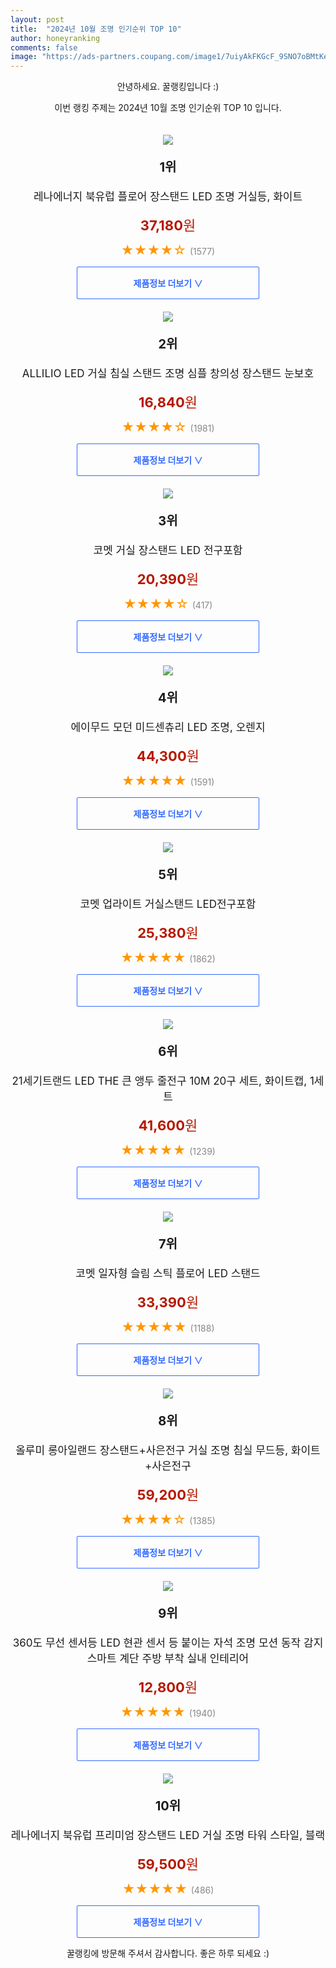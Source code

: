 ```yaml
---
layout: post
title:  "2024년 10월 조명 인기순위 TOP 10"
author: honeyranking
comments: false
image: "https://ads-partners.coupang.com/image1/7uiyAkFKGcF_9SNO7oBMtKeAFVbozSICAUvi80wEikwfu6hVNMzlxmEc4kzlp0bH3_AIXnunOx1xNGxD8ZehhzLxPgKFX4Es4aE1wzU-jVimtTcXH0EKupJf-CStxtMdI5mavTxBTdjnRY6He58IXvE9smgfNyQarVAfNOqHTg44kj0QtQrx-QhgHNx7fhm5I1AP5lFGc3h4fID08Hea5YlFnO9MYI21JqZryHA3RlJ7atXwXiZJzmL5zYCz4hauTjVkSnasanMSAj9-OhTWKoU_AKpf47w7nzA0nR48WcmtP837LEI0Zv5u_v1blA=="
---
```

<p style="text-align: center;">안녕하세요. 꿀랭킹입니다 :)</p>
<p style="text-align: center;">이번 랭킹 주제는 2024년 10월 조명 인기순위 TOP 10 입니다.</p><center><img src="https://ads-partners.coupang.com/image1/7uiyAkFKGcF_9SNO7oBMtKeAFVbozSICAUvi80wEikwfu6hVNMzlxmEc4kzlp0bH3_AIXnunOx1xNGxD8ZehhzLxPgKFX4Es4aE1wzU-jVimtTcXH0EKupJf-CStxtMdI5mavTxBTdjnRY6He58IXvE9smgfNyQarVAfNOqHTg44kj0QtQrx-QhgHNx7fhm5I1AP5lFGc3h4fID08Hea5YlFnO9MYI21JqZryHA3RlJ7atXwXiZJzmL5zYCz4hauTjVkSnasanMSAj9-OhTWKoU_AKpf47w7nzA0nR48WcmtP837LEI0Zv5u_v1blA==" style="margin-top:20px" /></center><p style="text-align: center; font-size: 20px"><b>1위</b></p><p style="text-align: center; font-size: 17px">레나에너지 북유럽 플로어 장스탠드 LED 조명 거실등, 화이트</p><p style="text-align: center;"><span style="color: #b61800; font-size: 22px;"><b>37,180</b>원</span></p><p style="text-align: center;"><span style="color: #ff9600; font-size: 20px;">★★★★☆ </span><span style="color: #878787;">(1577)</span></p><center><a href="https://link.coupang.com/re/AFFSDP?lptag=AF3899140&subid=honeyrank&pageKey=6472913853&itemId=14136241369&vendorItemId=81916202259&traceid=V0-153-eb5b421c40653bea&clickBeacon=eb35c850-8ce3-11ef-9967-88bffe261b98%7E3&requestid=20241018090000312216698713&token=31850C%7CMIXED"><div style="font-size: 14px; display: inline-block; padding: 15px 90px; color: #346aff; border-radius: 2px; border: 1px solid #346aff; cursor: pointer;"><b>제품정보 더보기 &or;</b></div></a></center><center><img src="https://ads-partners.coupang.com/image1/o7wDD3m8Ygo7dYFkox1MHNseydByhJsUvkO_IKFist9G6PZoZLxI-tqrQ2DWtXDZgDSOSLZkj4oaXYelB8iMwq8iDEZz-ApyEkU7BZYGE5TfcpI1zmeZfH_rzPVU0RBGuQF4drvR5FbblWI8ptlZjSM4IB98sadGTqK1QZTDNgjyjMy6TnFeFvIbP2TGbQdfvk7V-f0lw6PuDvcS331m8yKogWHFMbwl7NmcHNwmN699vS8r52wJs2A2AU_ArFr2vIPxky1T1qZJ_mlM6EatTvPIurkfL8oUEVKgV_ABDYU5PN4VHMlLrxM96Q==" style="margin-top:20px" /></center><p style="text-align: center; font-size: 20px"><b>2위</b></p><p style="text-align: center; font-size: 17px">ALLILIO LED 거실 침실 스탠드 조명 심플 창의성 장스탠드 눈보호</p><p style="text-align: center;"><span style="color: #b61800; font-size: 22px;"><b>16,840</b>원</span></p><p style="text-align: center;"><span style="color: #ff9600; font-size: 20px;">★★★★☆ </span><span style="color: #878787;">(1981)</span></p><center><a href="https://link.coupang.com/re/AFFSDP?lptag=AF3899140&subid=honeyrank&pageKey=8044598403&itemId=22538371376&vendorItemId=90202444168&traceid=V0-153-81bc4507b000a84b&requestid=20241018090000312216698713&token=31850C%7CMIXED"><div style="font-size: 14px; display: inline-block; padding: 15px 90px; color: #346aff; border-radius: 2px; border: 1px solid #346aff; cursor: pointer;"><b>제품정보 더보기 &or;</b></div></a></center><center><img src="https://ads-partners.coupang.com/image1/1lqYOVkBwzsWRBaU1pXqk9oevv8gsfmUiGNStzxFougFk7JHs0OOTjN14GfO3LYUyowv8Wet7gZdJwXtPIlmFbM5DvlyUYZWLbcvH479-rP-8DcB8_knhgV8SjIjWzW9Qj9iiPmSVf-YHg-f6GeBYKmwtDJ9t8J3G1WycKuW_Jfc9w6qNmW_Ke7Z4HOvNjLHBzDEgHxZVHVIifplGpqvv6TRV6qkHjrRJoQ81ruAGj103C5M6rh0RfjbYeFJersawqFtdXL7I8HDAgAOSYBOlfxJ_YCpb-w0tQ==" style="margin-top:20px" /></center><p style="text-align: center; font-size: 20px"><b>3위</b></p><p style="text-align: center; font-size: 17px">코멧 거실 장스탠드 LED 전구포함</p><p style="text-align: center;"><span style="color: #b61800; font-size: 22px;"><b>20,390</b>원</span></p><p style="text-align: center;"><span style="color: #ff9600; font-size: 20px;">★★★★☆ </span><span style="color: #878787;">(417)</span></p><center><a href="https://link.coupang.com/re/AFFSDP?lptag=AF3899140&subid=honeyrank&pageKey=7028599558&itemId=17337605376&vendorItemId=84508173207&traceid=V0-153-3e0dba77c9c26294&requestid=20241018090000312216698713&token=31850C%7CMIXED"><div style="font-size: 14px; display: inline-block; padding: 15px 90px; color: #346aff; border-radius: 2px; border: 1px solid #346aff; cursor: pointer;"><b>제품정보 더보기 &or;</b></div></a></center><center><img src="https://ads-partners.coupang.com/image1/BQAq6Xfp02UdBX-VBSDQ1djUEUGxcaahaC-dlBfTO-EQE5aWMrNAM0uZTpsbIVQcSVT2rI55h8XIbMLCKJJRw9JgsYtQRgLbd5Jd5RaVOOJmO8t8mNPGQEKUx_9CaPjVgNLwC4I1u-k46JblMfv461h4BR7VtlBg1CpsB1L09Q4HKR3BBPzJdbjBpAjhRqU-0t8Q33Wxa47weQDfA1cPrt1LCASIBjqU94UQeyNkc4iokd-g7z3Rccx_j6b9aunhI8bTc4ivDgNVjSw0MgxiTM8_tD9eufKfwQnswhoe9Vc3EhzZ27famSVZBgbW3A==" style="margin-top:20px" /></center><p style="text-align: center; font-size: 20px"><b>4위</b></p><p style="text-align: center; font-size: 17px">에이무드 모던 미드센츄리 LED 조명, 오렌지</p><p style="text-align: center;"><span style="color: #b61800; font-size: 22px;"><b>44,300</b>원</span></p><p style="text-align: center;"><span style="color: #ff9600; font-size: 20px;">★★★★★ </span><span style="color: #878787;">(1591)</span></p><center><a href="https://link.coupang.com/re/AFFSDP?lptag=AF3899140&subid=honeyrank&pageKey=7910459326&itemId=21703663353&vendorItemId=88753179950&traceid=V0-153-2524063d3a25d4b1&clickBeacon=eb35c850-8ce3-11ef-9610-93261de1e6a4%7E3&requestid=20241018090000312216698713&token=31850C%7CMIXED"><div style="font-size: 14px; display: inline-block; padding: 15px 90px; color: #346aff; border-radius: 2px; border: 1px solid #346aff; cursor: pointer;"><b>제품정보 더보기 &or;</b></div></a></center><center><img src="https://ads-partners.coupang.com/image1/EyUXXvs8uPKZe5WIE9lodqkwr4uo7s1F4gfUF2t4PPpqvBhu8rLyyvzGY9lSDv0idxNP5u8-WvHkuYfrlbtjytkRBJYz0lVdYe21LRe2YWwaKCIQblSdFSyCsJ_ZUEAAcf3XOKBe-tUAhtsREKjLGlcmtdTkGJdf2xwKWv9VG0MSaAoRk9LIRE7BKYa0XH51V1DNJFLvavX8IljMrD7m0lGMCegR-2zKN1gji2qV8AyX6oTdhfnqswsVuCs1zhnCUHBFy6qdduzvvwixQeBb20vMglNavCxMyeHi" style="margin-top:20px" /></center><p style="text-align: center; font-size: 20px"><b>5위</b></p><p style="text-align: center; font-size: 17px">코멧 업라이트 거실스탠드 LED전구포함</p><p style="text-align: center;"><span style="color: #b61800; font-size: 22px;"><b>25,380</b>원</span></p><p style="text-align: center;"><span style="color: #ff9600; font-size: 20px;">★★★★★ </span><span style="color: #878787;">(1862)</span></p><center><a href="https://link.coupang.com/re/AFFSDP?lptag=AF3899140&subid=honeyrank&pageKey=6590379595&itemId=14869152830&vendorItemId=82108197408&traceid=V0-153-844bf610dc341a7f&requestid=20241018090000312216698713&token=31850C%7CMIXED"><div style="font-size: 14px; display: inline-block; padding: 15px 90px; color: #346aff; border-radius: 2px; border: 1px solid #346aff; cursor: pointer;"><b>제품정보 더보기 &or;</b></div></a></center><center><img src="https://ads-partners.coupang.com/image1/djQS0yWPkTJTbz3gdjjTuRgLulWLtqEkgwZWluisbq_4WwJK7O7EeLQdzab-Giw6IK92DPjyuNHzf-z1xCX6fx8NgZmbUcnHFULCIUf2dsqZW9Uy-XOujjfGmfNMW1wuk3GykLDWiSdVTTvyc3QA7wyxk5olaOOdznxJgHiUIX121ErlcpduJrsqmyF1lrHDQlGdIXPHdSrAQMjip1KzpGeUVwPjMNCmu8ar3L7tWU73c5-vlULiI1LtkAKguyMnDKj255QEU33OsrF9znlR9ijr1X9-Gb_xnf-aRZxvk_8=" style="margin-top:20px" /></center><p style="text-align: center; font-size: 20px"><b>6위</b></p><p style="text-align: center; font-size: 17px">21세기트랜드 LED THE 큰 앵두 줄전구 10M 20구 세트, 화이트캡, 1세트</p><p style="text-align: center;"><span style="color: #b61800; font-size: 22px;"><b>41,600</b>원</span></p><p style="text-align: center;"><span style="color: #ff9600; font-size: 20px;">★★★★★ </span><span style="color: #878787;">(1239)</span></p><center><a href="https://link.coupang.com/re/AFFSDP?lptag=AF3899140&subid=honeyrank&pageKey=4969299680&itemId=6594590584&vendorItemId=85010055067&traceid=V0-153-a5863c950dbe9b89&clickBeacon=eb35c850-8ce3-11ef-9f14-20cee833749c%7E3&requestid=20241018090000312216698713&token=31850C%7CMIXED"><div style="font-size: 14px; display: inline-block; padding: 15px 90px; color: #346aff; border-radius: 2px; border: 1px solid #346aff; cursor: pointer;"><b>제품정보 더보기 &or;</b></div></a></center><center><img src="https://ads-partners.coupang.com/image1/l5CNnr5n2klF58gbl4N1ABJI_VuDzVNZzIaX4AYjg7nXmRgeCtvELIdyI0XEEgMqalG0ze4N1ZCrf22JBWXDRxRncdAkYlWR-LnHmTg46GUv7oTMHVPx0eIvIFbDo0OFPcON-6Qaf9M4AhXNI8HuS_JiKYQp0vOxFYuwG_pVFehX8zQ6KmFrXxwVhtt-zt3BPm0sdXWBT1-CHM7fa24ypIBZDzJw3BJcJ-eX6_K5yKZrzxBA28hknRk6GQTtNEvDNdUGC3NfhRgkzzIJd0xsC1zwPFcwDRRXk4Bo" style="margin-top:20px" /></center><p style="text-align: center; font-size: 20px"><b>7위</b></p><p style="text-align: center; font-size: 17px">코멧 일자형 슬림 스틱 플로어 LED 스탠드</p><p style="text-align: center;"><span style="color: #b61800; font-size: 22px;"><b>33,390</b>원</span></p><p style="text-align: center;"><span style="color: #ff9600; font-size: 20px;">★★★★★ </span><span style="color: #878787;">(1188)</span></p><center><a href="https://link.coupang.com/re/AFFSDP?lptag=AF3899140&subid=honeyrank&pageKey=8074994906&itemId=22745105100&vendorItemId=89780334459&traceid=V0-153-af8e5a2f1ab58209&requestid=20241018090000312216698713&token=31850C%7CMIXED"><div style="font-size: 14px; display: inline-block; padding: 15px 90px; color: #346aff; border-radius: 2px; border: 1px solid #346aff; cursor: pointer;"><b>제품정보 더보기 &or;</b></div></a></center><center><img src="https://ads-partners.coupang.com/image1/TkA1MK8Pg7XH4nA9Tq1qSi9IYxmWjX98N2JnaiQR8iW7laX6fanGla_X6dbjQWHM6cZEyQqgqAE-diiYKu9XCZ3jg-_yZuWhxTls5vswfkJTUMypkp-fYOGECQInR_BdldEzjnpgsiR4txOYA4Kuq0GBGrr7a2L0DOkMcNNn0XyHUFOEGIIXv6KSl0gI4A4qPB-oVi8Jn0Eqk4_d2TJ7I8ib67huAzvui_sAc7al9i2ScQ4gYdswN7DKrsLEp0v8JPpiuBmnq9bxsV-0S2r7y_pxL3BuGIVr2U1zfghCpJ56ZN10AlyVF9x9Q90_LQ==" style="margin-top:20px" /></center><p style="text-align: center; font-size: 20px"><b>8위</b></p><p style="text-align: center; font-size: 17px">올루미 롱아일랜드 장스탠드+사은전구 거실 조명 침실 무드등, 화이트+사은전구</p><p style="text-align: center;"><span style="color: #b61800; font-size: 22px;"><b>59,200</b>원</span></p><p style="text-align: center;"><span style="color: #ff9600; font-size: 20px;">★★★★☆ </span><span style="color: #878787;">(1385)</span></p><center><a href="https://link.coupang.com/re/AFFSDP?lptag=AF3899140&subid=honeyrank&pageKey=8371024600&itemId=24190101226&vendorItemId=3571843502&traceid=V0-153-2c66b884c398dcb3&clickBeacon=eb35c850-8ce3-11ef-b8f5-c079173dd6c5%7E3&requestid=20241018090000312216698713&token=31850C%7CMIXED"><div style="font-size: 14px; display: inline-block; padding: 15px 90px; color: #346aff; border-radius: 2px; border: 1px solid #346aff; cursor: pointer;"><b>제품정보 더보기 &or;</b></div></a></center><center><img src="https://ads-partners.coupang.com/image1/gnwAHKndKNzuOqtzgnBGuhvN_rmDH5Ey5wOLeilM7DoKIIB17FoHGxiXmnGfBNP0oF9awIvZ0X9Cl0W9CqExgFzOCawrfRuqrZChKgz4iOQsNANQCX629g9XnRohuePL3bkZQFGQ1y4XxRPIIHvL3Ip4ZAlYvCQtfGmzaD_7722eA9p0qdc1cvCjjH1U8D299-ADdPsMqZFZKA1Vp_or1sreGlucXwlbSu4XBlAdqQbgKasHjhCCho6O9mXW5YQ9hY_7xbGaZB7chDb-5lHbwc72usahc4BHnbaGUy4MPDskD_TKXwtitMSy" style="margin-top:20px" /></center><p style="text-align: center; font-size: 20px"><b>9위</b></p><p style="text-align: center; font-size: 17px">360도 무선 센서등 LED 현관 센서 등 붙이는 자석 조명 모션 동작 감지 스마트 계단 주방 부착 실내 인테리어</p><p style="text-align: center;"><span style="color: #b61800; font-size: 22px;"><b>12,800</b>원</span></p><p style="text-align: center;"><span style="color: #ff9600; font-size: 20px;">★★★★★ </span><span style="color: #878787;">(1940)</span></p><center><a href="https://link.coupang.com/re/AFFSDP?lptag=AF3899140&subid=honeyrank&pageKey=7330579287&itemId=18819260076&vendorItemId=85949625929&traceid=V0-153-8d1a680ca2cd77ca&requestid=20241018090000312216698713&token=31850C%7CMIXED"><div style="font-size: 14px; display: inline-block; padding: 15px 90px; color: #346aff; border-radius: 2px; border: 1px solid #346aff; cursor: pointer;"><b>제품정보 더보기 &or;</b></div></a></center><center><img src="https://ads-partners.coupang.com/image1/fT6WsaZWiGW_2XW9fUexqkNid39YeRrnZqMyzMB9Qc9uSA1tUAujDiZkHr2zwzde2ydPKmhkW6eds_dpXCnlvLCeZxSnelnFukw5667vj7R8HpxGUPPqAeXI_0-ubUmZ4-DI3yN644wsVttaXBykttphHGAWzvqoL0Ys6-a_4TilkL1OxuBNJnPN692UOkUOh_BCwvcHjt7dZmBbvuvwNqZeccR3BNqffp6LEdK1BckpwkpNC0jr3m3weT_Q7PaAjFNJFhZBqGDY98oOQ3Vsp6cqjFhLmsEq-1G7GpVYdKsg3ZbyTKwiWQAO2XUrfoF7" style="margin-top:20px" /></center><p style="text-align: center; font-size: 20px"><b>10위</b></p><p style="text-align: center; font-size: 17px">레나에너지 북유럽 프리미엄 장스탠드 LED 거실 조명 타워 스타일, 블랙</p><p style="text-align: center;"><span style="color: #b61800; font-size: 22px;"><b>59,500</b>원</span></p><p style="text-align: center;"><span style="color: #ff9600; font-size: 20px;">★★★★★ </span><span style="color: #878787;">(486)</span></p><center><a href="https://link.coupang.com/re/AFFSDP?lptag=AF3899140&subid=honeyrank&pageKey=7488618002&itemId=19577257835&vendorItemId=91267815235&traceid=V0-153-f70b793b3e8ad0a3&clickBeacon=eb35c850-8ce3-11ef-9eeb-cb4819cb196a%7E3&requestid=20241018090000312216698713&token=31850C%7CMIXED"><div style="font-size: 14px; display: inline-block; padding: 15px 90px; color: #346aff; border-radius: 2px; border: 1px solid #346aff; cursor: pointer;"><b>제품정보 더보기 &or;</b></div></a></center><p style="text-align: center;">꿀랭킹에 방문해 주셔서 감사합니다. 좋은 하루 되세요 :)</p>
